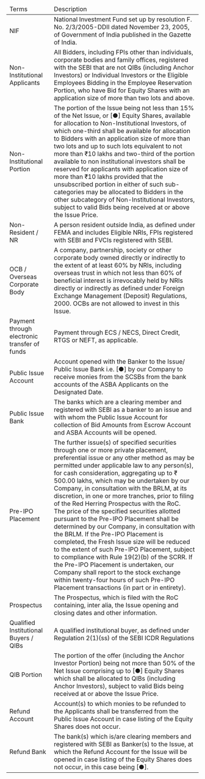 <table><thead><tr><td>Terms</td><td>Description</td></tr></thead><tbody><tr><td>NIF</td><td>National Investment Fund set up by resolution F. No. 2/3/2005-DDII dated November 23, 2005, of Government of India published in the Gazette of India.</td></tr><tr><td>Non-Institutional Applicants</td><td>All Bidders, including FPIs other than individuals, corporate bodies and family offices, registered with the SEBI that are not QIBs (including Anchor Investors) or Individual Investors or the Eligible Employees Bidding in the Employee Reservation Portion, who have Bid for Equity Shares with an application size of more than two lots and above.</td></tr><tr><td>Non-Institutional Portion</td><td>The portion of the Issue being not less than 15% of the Net Issue, or [●] Equity Shares, available for allocation to Non-Institutional Investors, of which one-third shall be available for allocation to Bidders with an application size of more than two lots and up to such lots equivalent to not more than ₹10 lakhs and two-third of the portion available to non institutional investors shall be reserved for applicants with application size of more than ₹10 lakhs provided that the unsubscribed portion in either of such sub-categories may be allocated to Bidders in the other subcategory of Non-Institutional Investors, subject to valid Bids being received at or above the Issue Price.</td></tr><tr><td>Non-Resident / NR</td><td>A person resident outside India, as defined under FEMA and includes Eligible NRIs, FPIs registered with SEBI and FVCIs registered with SEBI.</td></tr><tr><td>OCB / Overseas Corporate Body</td><td>A company, partnership, society or other corporate body owned directly or indirectly to the extent of at least 60% by NRIs, including overseas trust in which not less than 60% of beneficial interest is irrevocably held by NRIs directly or indirectly as defined under Foreign Exchange Management (Deposit) Regulations, 2000. OCBs are not allowed to invest in this Issue.</td></tr><tr><td>Payment through electronic transfer of funds</td><td>Payment through ECS / NECS, Direct Credit, RTGS or NEFT, as applicable.</td></tr><tr><td>Public Issue Account</td><td>Account opened with the Banker to the Issue/ Public Issue Bank i.e. [●] by our Company to receive monies from the SCSBs from the bank accounts of the ASBA Applicants on the Designated Date.</td></tr><tr><td>Public Issue Bank</td><td>The banks which are a clearing member and registered with SEBI as a banker to an issue and with whom the Public Issue Account for collection of Bid Amounts from Escrow Account and ASBA Accounts will be opened.</td></tr><tr><td>Pre-IPO Placement</td><td>The further issue(s) of specified securities through one or more private placement, preferential issue or any other method as may be permitted under applicable law to any person(s), for cash consideration, aggregating up to ₹ 500.00 lakhs, which may be undertaken by our Company, in consultation with the BRLM, at its discretion, in one or more tranches, prior to filing of the Red Herring Prospectus with the RoC.<br>The price of the specified securities allotted pursuant to the Pre-IPO Placement shall be determined by our Company, in consultation with the BRLM. If the Pre-IPO Placement is completed, the Fresh Issue size will be reduced to the extent of such Pre-IPO Placement, subject to compliance with Rule 19(2)(b) of the SCRR. If the Pre-IPO Placement is undertaken, our Company shall report to the stock exchange within twenty-four hours of such Pre-IPO Placement transactions (in part or in entirety).</td></tr><tr><td>Prospectus</td><td>The Prospectus, which is filed with the RoC containing, inter alia, the Issue opening and closing dates and other information.</td></tr><tr><td>Qualified Institutional Buyers / QIBs</td><td>A qualified institutional buyer, as defined under Regulation 2(1)(ss) of the SEBI ICDR Regulations</td></tr><tr><td>QIB Portion</td><td>The portion of the offer (including the Anchor Investor Portion) being not more than 50% of the Net Issue comprising up to [●] Equity Shares which shall be allocated to QIBs (including Anchor Investors), subject to valid Bids being received at or above the Issue Price.</td></tr><tr><td>Refund Account</td><td>Account(s) to which monies to be refunded to the Applicants shall be transferred from the Public Issue Account in case listing of the Equity Shares does not occur.</td></tr><tr><td>Refund Bank</td><td>The bank(s) which is/are clearing members and registered with SEBI as Banker(s) to the Issue, at which the Refund Account for the Issue will be opened in case listing of the Equity Shares does not occur, in this case being [●].</td></tr></tbody></table>